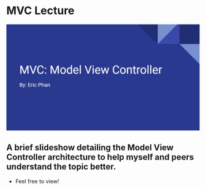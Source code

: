 # MVC Lecture
![My Image](MVC_Pic.jpg)
## A brief slideshow detailing the Model View Controller architecture to help myself and peers understand the topic better.
- Feel free to view!
